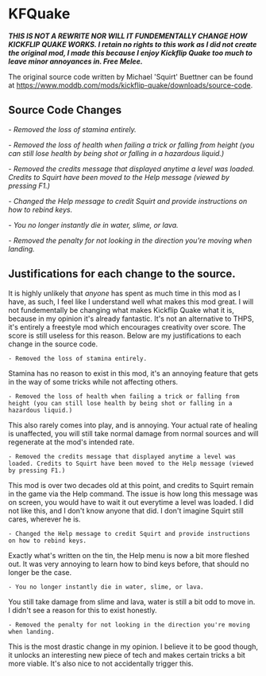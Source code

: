 # KFQuake
***THIS IS NOT A REWRITE NOR WILL IT FUNDEMENTALLY CHANGE HOW KICKFLIP QUAKE WORKS. I retain no rights to this work as I did not create the original mod, I made this because I enjoy Kickflip Quake too much to leave minor annoyances in. Free Melee.***

The original source code written by Michael 'Squirt' Buettner can be found at https://www.moddb.com/mods/kickflip-quake/downloads/source-code.

## Source Code Changes

*- Removed the loss of stamina entirely.*

*- Removed the loss of health when failing a trick or falling from height (you can still lose health by being shot or falling in a hazardous liquid.)*

*- Removed the credits message that displayed anytime a level was loaded. Credits to Squirt have been moved to the Help message (viewed by pressing F1.)*

*- Changed the Help message to credit Squirt and provide instructions on how to rebind keys.*

*- You no longer instantly die in water, slime, or lava.*

*- Removed the penalty for not looking in the direction you're moving when landing.*

## Justifications for each change to the source.

It is highly unlikely that *anyone* has spent as much time in this mod as I have, as such, I feel like I understand well what makes this mod great. I will not fundementally be changing what makes Kickflip Quake what it is, because in my opinion it's already fantastic. It's not an alternative to THPS, it's entirely a freestyle mod which encourages creativity over score. The score is still useless for this reason. Below are my justifications to each change in the source code.

`- Removed the loss of stamina entirely.`

Stamina has no reason to exist in this mod, it's an annoying feature that gets in the way of some tricks while not affecting others.

`- Removed the loss of health when failing a trick or falling from height (you can still lose health by being shot or falling in a hazardous liquid.)`

This also rarely comes into play, and is annoying. Your actual rate of healing is unaffected, you will still take normal damage from normal sources and will regenerate at the mod's intended rate.

`- Removed the credits message that displayed anytime a level was loaded. Credits to Squirt have been moved to the Help message (viewed by pressing F1.)`

This mod is over two decades old at this point, and credits to Squirt remain in the game via the Help command. The issue is how long this message was on screen, you would have to wait it out everytime a level was loaded. I did not like this, and I don't know anyone that did. I don't imagine Squirt still cares, wherever he is.

`- Changed the Help message to credit Squirt and provide instructions on how to rebind keys.`

Exactly what's written on the tin, the Help menu is now a bit more fleshed out. It was very annoying to learn how to bind keys before, that should no longer be the case.

`- You no longer instantly die in water, slime, or lava.`

You still take damage from slime and lava, water is still a bit odd to move in. I didn't see a reason for this to exist honestly.

`- Removed the penalty for not looking in the direction you're moving when landing.`

This is the most drastic change in my opinion. I believe it to be good though, it unlocks an interesting new piece of tech and makes certain tricks a bit more viable. It's also nice to not accidentally trigger this. 
